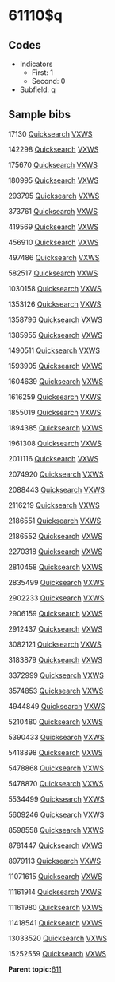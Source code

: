 # 61110$q

## Codes

-   Indicators
    -   First: 1
    -   Second: 0
-   Subfield: q

## Sample bibs

17130 [Quicksearch](https://search.library.yale.edu/catalog/17130) [VXWS](http://prodorbis.library.yale.edu:7014/vxws/GetHoldingsService?bibId=17130)

142298 [Quicksearch](https://search.library.yale.edu/catalog/142298) [VXWS](http://prodorbis.library.yale.edu:7014/vxws/GetHoldingsService?bibId=142298)

175670 [Quicksearch](https://search.library.yale.edu/catalog/175670) [VXWS](http://prodorbis.library.yale.edu:7014/vxws/GetHoldingsService?bibId=175670)

180995 [Quicksearch](https://search.library.yale.edu/catalog/180995) [VXWS](http://prodorbis.library.yale.edu:7014/vxws/GetHoldingsService?bibId=180995)

293795 [Quicksearch](https://search.library.yale.edu/catalog/293795) [VXWS](http://prodorbis.library.yale.edu:7014/vxws/GetHoldingsService?bibId=293795)

373761 [Quicksearch](https://search.library.yale.edu/catalog/373761) [VXWS](http://prodorbis.library.yale.edu:7014/vxws/GetHoldingsService?bibId=373761)

419569 [Quicksearch](https://search.library.yale.edu/catalog/419569) [VXWS](http://prodorbis.library.yale.edu:7014/vxws/GetHoldingsService?bibId=419569)

456910 [Quicksearch](https://search.library.yale.edu/catalog/456910) [VXWS](http://prodorbis.library.yale.edu:7014/vxws/GetHoldingsService?bibId=456910)

497486 [Quicksearch](https://search.library.yale.edu/catalog/497486) [VXWS](http://prodorbis.library.yale.edu:7014/vxws/GetHoldingsService?bibId=497486)

582517 [Quicksearch](https://search.library.yale.edu/catalog/582517) [VXWS](http://prodorbis.library.yale.edu:7014/vxws/GetHoldingsService?bibId=582517)

1030158 [Quicksearch](https://search.library.yale.edu/catalog/1030158) [VXWS](http://prodorbis.library.yale.edu:7014/vxws/GetHoldingsService?bibId=1030158)

1353126 [Quicksearch](https://search.library.yale.edu/catalog/1353126) [VXWS](http://prodorbis.library.yale.edu:7014/vxws/GetHoldingsService?bibId=1353126)

1358796 [Quicksearch](https://search.library.yale.edu/catalog/1358796) [VXWS](http://prodorbis.library.yale.edu:7014/vxws/GetHoldingsService?bibId=1358796)

1385955 [Quicksearch](https://search.library.yale.edu/catalog/1385955) [VXWS](http://prodorbis.library.yale.edu:7014/vxws/GetHoldingsService?bibId=1385955)

1490511 [Quicksearch](https://search.library.yale.edu/catalog/1490511) [VXWS](http://prodorbis.library.yale.edu:7014/vxws/GetHoldingsService?bibId=1490511)

1593905 [Quicksearch](https://search.library.yale.edu/catalog/1593905) [VXWS](http://prodorbis.library.yale.edu:7014/vxws/GetHoldingsService?bibId=1593905)

1604639 [Quicksearch](https://search.library.yale.edu/catalog/1604639) [VXWS](http://prodorbis.library.yale.edu:7014/vxws/GetHoldingsService?bibId=1604639)

1616259 [Quicksearch](https://search.library.yale.edu/catalog/1616259) [VXWS](http://prodorbis.library.yale.edu:7014/vxws/GetHoldingsService?bibId=1616259)

1855019 [Quicksearch](https://search.library.yale.edu/catalog/1855019) [VXWS](http://prodorbis.library.yale.edu:7014/vxws/GetHoldingsService?bibId=1855019)

1894385 [Quicksearch](https://search.library.yale.edu/catalog/1894385) [VXWS](http://prodorbis.library.yale.edu:7014/vxws/GetHoldingsService?bibId=1894385)

1961308 [Quicksearch](https://search.library.yale.edu/catalog/1961308) [VXWS](http://prodorbis.library.yale.edu:7014/vxws/GetHoldingsService?bibId=1961308)

2011116 [Quicksearch](https://search.library.yale.edu/catalog/2011116) [VXWS](http://prodorbis.library.yale.edu:7014/vxws/GetHoldingsService?bibId=2011116)

2074920 [Quicksearch](https://search.library.yale.edu/catalog/2074920) [VXWS](http://prodorbis.library.yale.edu:7014/vxws/GetHoldingsService?bibId=2074920)

2088443 [Quicksearch](https://search.library.yale.edu/catalog/2088443) [VXWS](http://prodorbis.library.yale.edu:7014/vxws/GetHoldingsService?bibId=2088443)

2116219 [Quicksearch](https://search.library.yale.edu/catalog/2116219) [VXWS](http://prodorbis.library.yale.edu:7014/vxws/GetHoldingsService?bibId=2116219)

2186551 [Quicksearch](https://search.library.yale.edu/catalog/2186551) [VXWS](http://prodorbis.library.yale.edu:7014/vxws/GetHoldingsService?bibId=2186551)

2186552 [Quicksearch](https://search.library.yale.edu/catalog/2186552) [VXWS](http://prodorbis.library.yale.edu:7014/vxws/GetHoldingsService?bibId=2186552)

2270318 [Quicksearch](https://search.library.yale.edu/catalog/2270318) [VXWS](http://prodorbis.library.yale.edu:7014/vxws/GetHoldingsService?bibId=2270318)

2810458 [Quicksearch](https://search.library.yale.edu/catalog/2810458) [VXWS](http://prodorbis.library.yale.edu:7014/vxws/GetHoldingsService?bibId=2810458)

2835499 [Quicksearch](https://search.library.yale.edu/catalog/2835499) [VXWS](http://prodorbis.library.yale.edu:7014/vxws/GetHoldingsService?bibId=2835499)

2902233 [Quicksearch](https://search.library.yale.edu/catalog/2902233) [VXWS](http://prodorbis.library.yale.edu:7014/vxws/GetHoldingsService?bibId=2902233)

2906159 [Quicksearch](https://search.library.yale.edu/catalog/2906159) [VXWS](http://prodorbis.library.yale.edu:7014/vxws/GetHoldingsService?bibId=2906159)

2912437 [Quicksearch](https://search.library.yale.edu/catalog/2912437) [VXWS](http://prodorbis.library.yale.edu:7014/vxws/GetHoldingsService?bibId=2912437)

3082121 [Quicksearch](https://search.library.yale.edu/catalog/3082121) [VXWS](http://prodorbis.library.yale.edu:7014/vxws/GetHoldingsService?bibId=3082121)

3183879 [Quicksearch](https://search.library.yale.edu/catalog/3183879) [VXWS](http://prodorbis.library.yale.edu:7014/vxws/GetHoldingsService?bibId=3183879)

3372999 [Quicksearch](https://search.library.yale.edu/catalog/3372999) [VXWS](http://prodorbis.library.yale.edu:7014/vxws/GetHoldingsService?bibId=3372999)

3574853 [Quicksearch](https://search.library.yale.edu/catalog/3574853) [VXWS](http://prodorbis.library.yale.edu:7014/vxws/GetHoldingsService?bibId=3574853)

4944849 [Quicksearch](https://search.library.yale.edu/catalog/4944849) [VXWS](http://prodorbis.library.yale.edu:7014/vxws/GetHoldingsService?bibId=4944849)

5210480 [Quicksearch](https://search.library.yale.edu/catalog/5210480) [VXWS](http://prodorbis.library.yale.edu:7014/vxws/GetHoldingsService?bibId=5210480)

5390433 [Quicksearch](https://search.library.yale.edu/catalog/5390433) [VXWS](http://prodorbis.library.yale.edu:7014/vxws/GetHoldingsService?bibId=5390433)

5418898 [Quicksearch](https://search.library.yale.edu/catalog/5418898) [VXWS](http://prodorbis.library.yale.edu:7014/vxws/GetHoldingsService?bibId=5418898)

5478868 [Quicksearch](https://search.library.yale.edu/catalog/5478868) [VXWS](http://prodorbis.library.yale.edu:7014/vxws/GetHoldingsService?bibId=5478868)

5478870 [Quicksearch](https://search.library.yale.edu/catalog/5478870) [VXWS](http://prodorbis.library.yale.edu:7014/vxws/GetHoldingsService?bibId=5478870)

5534499 [Quicksearch](https://search.library.yale.edu/catalog/5534499) [VXWS](http://prodorbis.library.yale.edu:7014/vxws/GetHoldingsService?bibId=5534499)

5609246 [Quicksearch](https://search.library.yale.edu/catalog/5609246) [VXWS](http://prodorbis.library.yale.edu:7014/vxws/GetHoldingsService?bibId=5609246)

8598558 [Quicksearch](https://search.library.yale.edu/catalog/8598558) [VXWS](http://prodorbis.library.yale.edu:7014/vxws/GetHoldingsService?bibId=8598558)

8781447 [Quicksearch](https://search.library.yale.edu/catalog/8781447) [VXWS](http://prodorbis.library.yale.edu:7014/vxws/GetHoldingsService?bibId=8781447)

8979113 [Quicksearch](https://search.library.yale.edu/catalog/8979113) [VXWS](http://prodorbis.library.yale.edu:7014/vxws/GetHoldingsService?bibId=8979113)

11071615 [Quicksearch](https://search.library.yale.edu/catalog/11071615) [VXWS](http://prodorbis.library.yale.edu:7014/vxws/GetHoldingsService?bibId=11071615)

11161914 [Quicksearch](https://search.library.yale.edu/catalog/11161914) [VXWS](http://prodorbis.library.yale.edu:7014/vxws/GetHoldingsService?bibId=11161914)

11161980 [Quicksearch](https://search.library.yale.edu/catalog/11161980) [VXWS](http://prodorbis.library.yale.edu:7014/vxws/GetHoldingsService?bibId=11161980)

11418541 [Quicksearch](https://search.library.yale.edu/catalog/11418541) [VXWS](http://prodorbis.library.yale.edu:7014/vxws/GetHoldingsService?bibId=11418541)

13033520 [Quicksearch](https://search.library.yale.edu/catalog/13033520) [VXWS](http://prodorbis.library.yale.edu:7014/vxws/GetHoldingsService?bibId=13033520)

15252559 [Quicksearch](https://search.library.yale.edu/catalog/15252559) [VXWS](http://prodorbis.library.yale.edu:7014/vxws/GetHoldingsService?bibId=15252559)

**Parent topic:**[611](../../tags/611/611.md)

